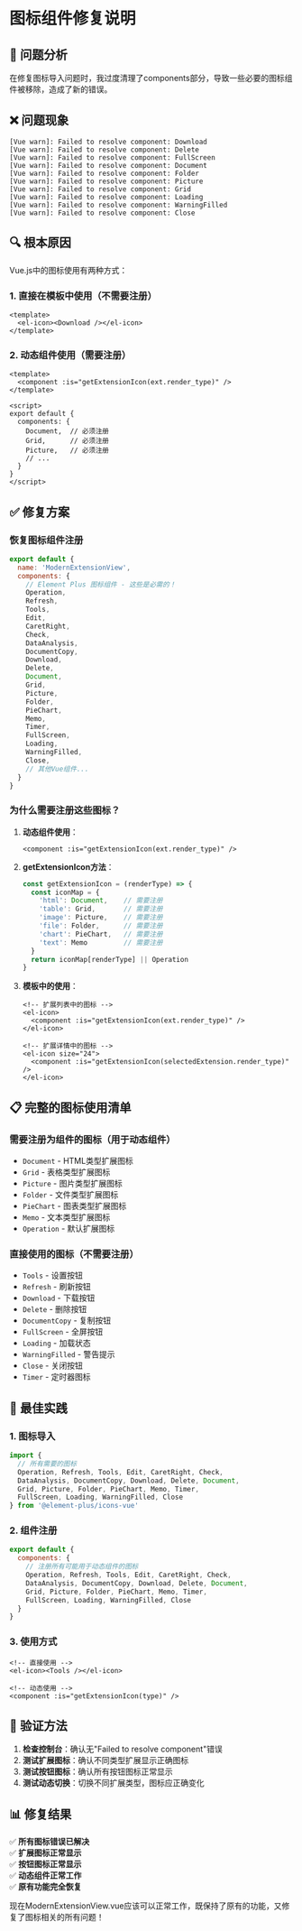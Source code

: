 # 图标组件修复说明

## 🎯 问题分析

在修复图标导入问题时，我过度清理了components部分，导致一些必要的图标组件被移除，造成了新的错误。

## ❌ 问题现象

```
[Vue warn]: Failed to resolve component: Download
[Vue warn]: Failed to resolve component: Delete
[Vue warn]: Failed to resolve component: FullScreen
[Vue warn]: Failed to resolve component: Document
[Vue warn]: Failed to resolve component: Folder
[Vue warn]: Failed to resolve component: Picture
[Vue warn]: Failed to resolve component: Grid
[Vue warn]: Failed to resolve component: Loading
[Vue warn]: Failed to resolve component: WarningFilled
[Vue warn]: Failed to resolve component: Close
```

## 🔍 根本原因

Vue.js中的图标使用有两种方式：

### 1. 直接在模板中使用（不需要注册）
```vue
<template>
  <el-icon><Download /></el-icon>
</template>
```

### 2. 动态组件使用（需要注册）
```vue
<template>
  <component :is="getExtensionIcon(ext.render_type)" />
</template>

<script>
export default {
  components: {
    Document,  // 必须注册
    Grid,      // 必须注册
    Picture,   // 必须注册
    // ...
  }
}
</script>
```

## ✅ 修复方案

### 恢复图标组件注册
```javascript
export default {
  name: 'ModernExtensionView',
  components: {
    // Element Plus 图标组件 - 这些是必需的！
    Operation,
    Refresh,
    Tools,
    Edit,
    CaretRight,
    Check,
    DataAnalysis,
    DocumentCopy,
    Download,
    Delete,
    Document,
    Grid,
    Picture,
    Folder,
    PieChart,
    Memo,
    Timer,
    FullScreen,
    Loading,
    WarningFilled,
    Close,
    // 其他Vue组件...
  }
}
```

### 为什么需要注册这些图标？

1. **动态组件使用**：
   ```vue
   <component :is="getExtensionIcon(ext.render_type)" />
   ```

2. **getExtensionIcon方法**：
   ```javascript
   const getExtensionIcon = (renderType) => {
     const iconMap = {
       'html': Document,    // 需要注册
       'table': Grid,       // 需要注册
       'image': Picture,    // 需要注册
       'file': Folder,      // 需要注册
       'chart': PieChart,   // 需要注册
       'text': Memo         // 需要注册
     }
     return iconMap[renderType] || Operation
   }
   ```

3. **模板中的使用**：
   ```vue
   <!-- 扩展列表中的图标 -->
   <el-icon>
     <component :is="getExtensionIcon(ext.render_type)" />
   </el-icon>
   
   <!-- 扩展详情中的图标 -->
   <el-icon size="24">
     <component :is="getExtensionIcon(selectedExtension.render_type)" />
   </el-icon>
   ```

## 📋 完整的图标使用清单

### 需要注册为组件的图标（用于动态组件）
- `Document` - HTML类型扩展图标
- `Grid` - 表格类型扩展图标  
- `Picture` - 图片类型扩展图标
- `Folder` - 文件类型扩展图标
- `PieChart` - 图表类型扩展图标
- `Memo` - 文本类型扩展图标
- `Operation` - 默认扩展图标

### 直接使用的图标（不需要注册）
- `Tools` - 设置按钮
- `Refresh` - 刷新按钮
- `Download` - 下载按钮
- `Delete` - 删除按钮
- `DocumentCopy` - 复制按钮
- `FullScreen` - 全屏按钮
- `Loading` - 加载状态
- `WarningFilled` - 警告提示
- `Close` - 关闭按钮
- `Timer` - 定时器图标

## 🎯 最佳实践

### 1. 图标导入
```javascript
import {
  // 所有需要的图标
  Operation, Refresh, Tools, Edit, CaretRight, Check,
  DataAnalysis, DocumentCopy, Download, Delete, Document,
  Grid, Picture, Folder, PieChart, Memo, Timer,
  FullScreen, Loading, WarningFilled, Close
} from '@element-plus/icons-vue'
```

### 2. 组件注册
```javascript
export default {
  components: {
    // 注册所有可能用于动态组件的图标
    Operation, Refresh, Tools, Edit, CaretRight, Check,
    DataAnalysis, DocumentCopy, Download, Delete, Document,
    Grid, Picture, Folder, PieChart, Memo, Timer,
    FullScreen, Loading, WarningFilled, Close
  }
}
```

### 3. 使用方式
```vue
<!-- 直接使用 -->
<el-icon><Tools /></el-icon>

<!-- 动态使用 -->
<component :is="getExtensionIcon(type)" />
```

## 🔧 验证方法

1. **检查控制台**：确认无"Failed to resolve component"错误
2. **测试扩展图标**：确认不同类型扩展显示正确图标
3. **测试按钮图标**：确认所有按钮图标正常显示
4. **测试动态切换**：切换不同扩展类型，图标应正确变化

## 📊 修复结果

✅ **所有图标错误已解决**  
✅ **扩展图标正常显示**  
✅ **按钮图标正常显示**  
✅ **动态组件正常工作**  
✅ **原有功能完全恢复**  

现在ModernExtensionView.vue应该可以正常工作，既保持了原有的功能，又修复了图标相关的所有问题！
